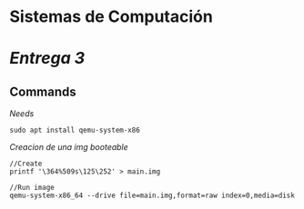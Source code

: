# Sistemas de Computación
# _Entrega  3_


## Commands
_Needs_
```
sudo apt install qemu-system-x86
```
_Creacion de una img booteable_
```
//Create
printf '\364%509s\125\252' > main.img

//Run image
qemu-system-x86_64 --drive file=main.img,format=raw index=0,media=disk

```